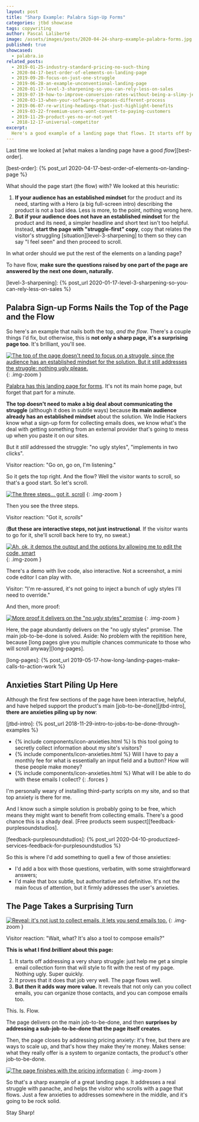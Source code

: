 ```yaml
---
layout: post
title: "Sharp Example: Palabra Sign-Up Forms"
categories: jtbd showcase
tags: copywriting
author: Pascal Laliberté
image: /assets/images/posts/2020-04-24-sharp-example-palabra-forms.jpg
published: true
showcased:
  - palabra.io
related_posts:
  - 2019-01-25-industry-standard-pricing-no-such-thing
  - 2020-04-17-best-order-of-elements-on-landing-page
  - 2019-09-20-focus-on-just-one-struggle
  - 2019-06-28-an-example-unconventional-landing-page
  - 2020-01-17-level-3-sharpening-so-you-can-rely-less-on-sales
  - 2019-07-19-how-to-improve-conversion-rates-without-being-a-slimy-jerk
  - 2020-03-13-when-your-software-proposes-different-process
  - 2019-06-07-re-writing-headings-that-just-highlight-benefits
  - 2019-03-22-freemium-users-wont-convert-to-paying-customers
  - 2019-11-29-product-yes-no-or-not-yet
  - 2018-12-17-universal-competitor
excerpt:
  Here's a good example of a landing page that flows. It starts off by addressing a sharp struggle, and each section builds on the section that precedes it. And then, after having proven to the visitor the product delivers on the promise, it adds way more value. Brilliant page.
---
```


Last time we looked at [what makes a landing page have a good _flow_][best-order].

[best-order]: {% post_url 2020-04-17-best-order-of-elements-on-landing-page %}

What should the page start (the flow) with? We looked at this heuristic:

1. **If your audience has an established mindset** for the product and its need, starting with a Hero (a big full-screen intro) describing the product is not a bad idea. Less is more, to the point, nothing wrong here.
2. **But if your audience does not have an established mindset** for the product and its need, a simpler headline and short text isn't too helpful. Instead, **start the page with "struggle-first" copy**, copy that relates the visitor's struggling [situation][level-3-sharpening] to them so they can say "I feel seen" and then proceed to scroll.

In what order should we put the rest of the elements on a landing page?

To have flow, **make sure the questions raised by one part of the page are answered by the next one down, naturally.**

[level-3-sharpening]: {% post_url 2020-01-17-level-3-sharpening-so-you-can-rely-less-on-sales %}

## Palabra Sign-up Forms Nails the Top of the Page and the Flow

So here's an example that nails both the top, _and the flow_. There's a couple things I'd fix, but otherwise, this is **not only a sharp page, it's a surprising page too**. It's brilliant, you'll see.

[![The top of the page doesn't need to focus on a struggle, since the audience has an established mindset for the solution. But it still addresses the struggle: nothing ugly please.](/assets/images/posts/2020-04-24-sharp-example-palabra-forms-01.jpg)][palabra-forms]
{: .img-zoom }

[palabra-forms]: https://www.palabra.io/forms.html

[Palabra has this landing page for forms][palabra-forms]. It's not its main home page, but forget that part for a minute.

**The top doesn't need to make a big deal about communicating the struggle** (although it does in subtle ways) because **its main audience already has an established mindset** about the solution. We Indie Hackers know what a sign-up form for collecting emails does, we know what's the deal with getting something from an external provider that's going to mess up when you paste it on our sites.

But it _still_ addressed the struggle: "no ugly styles", "implements in two clicks".

Visitor reaction: "Go on, go on, I'm listening."

So it gets the top right. And the flow? Well the visitor wants to scroll, so that's a good start. So let's scroll.

[![The three steps... got it, scroll](/assets/images/posts/2020-04-24-sharp-example-palabra-forms-02.jpg)][palabra-forms]
{: .img-zoom }

Then you see the three steps.

Visitor reaction: "Got it, _scrolls_"

(**But these are interactive steps, not just instructional**. If the visitor wants to go for it, she'll scroll back here to try, no sweat.)

[![Ah, ok, it demos the output and the options by allowing me to edit the code, smart](/assets/images/posts/2020-04-24-sharp-example-palabra-forms-03.jpg)][palabra-forms]
{: .img-zoom }

There's a demo with live code, also interactive. Not a screenshot, a mini code editor I can play with.

Visitor: "I'm re-assured, it's not going to inject a bunch of ugly styles I'll need to override."

And then, more proof:

[![More proof it delivers on the "no ugly styles" promise](/assets/images/posts/2020-04-24-sharp-example-palabra-forms-04.jpg)][palabra-forms]
{: .img-zoom }

Here, the page abundantly delivers on the "no ugly styles" promise. The main job-to-be-done is solved. Aside: No problem with the repitition here, because [long pages give you multiple chances communicate to those who will scroll anyway][long-pages].

[long-pages]: {% post_url 2019-05-17-how-long-landing-pages-make-calls-to-action-work %}

## Anxieties Start Piling Up Here

Although the first few sections of the page have been interactive, helpful, and have helped support the product's main [job-to-be-done][jtbd-intro], **there are anxieties piling up by now**:

[jtbd-intro]: {% post_url 2018-11-29-intro-to-jobs-to-be-done-through-examples %}

* {% include components/icon-anxieties.html %} Is this tool going to secretly collect information about my site's visitors?
* {% include components/icon-anxieties.html %} Will I have to pay a monthly fee for what is essentially an input field and a button? How will these people make money?
* {% include components/icon-anxieties.html %} What will I be able to do with these emails I collect?
{: .forces }

I'm personally weary of installing third-party scripts on my site, and so that top anxiety is there for me.

And I know such a simple solution is probably going to be free, which means they might want to benefit from collecting emails. There's a good chance this is a shady deal. [Free products seem suspect][feedback-purplesoundstudios].

[feedback-purplesoundstudios]: {% post_url 2020-04-10-productized-services-feedback-for-purplesoundstudios %}

So this is where I'd add something to quell a few of those anxieties:

* I'd add a box with those questions, verbatim, with some straightforward answers;
* I'd make that box subtle, but authoritative and definitive. It's not the main focus of attention, but it firmly addresses the user's anxieties.

## The Page Takes a Surprising Turn

[![Reveal: it's not just to collect emails, it lets you send emails too.](/assets/images/posts/2020-04-24-sharp-example-palabra-forms-05.jpg)][palabra-forms]
{: .img-zoom }

Visitor reaction: "Wait, what? It's also a tool to compose emails?"

**This is what I find _brilliant_ about this page:**

1. It starts off addressing a very sharp struggle: just help me get a simple email collection form that will style to fit with the rest of my page. Nothing ugly. Super quickly.
2. It proves that it does that job very well. The page flows well.
3. **But _then_ it adds way more value.** It reveals that not only can you collect emails, you can organize those contacts, and you can compose emails too.

This. Is. Flow.

The page delivers on the main job-to-be-done, and then **surprises by addressing a sub-job-to-be-done that the page itself creates**.

Then, the page closes by addressing pricing anxiety: it's free, but there are ways to scale up, and that's how they make they're money. Makes sense: what they really offer is a system to organize contacts, the product's other job-to-be-done.

[![The page finishes with the pricing information](/assets/images/posts/2020-04-24-sharp-example-palabra-forms-06.jpg)][palabra-forms]
{: .img-zoom }

So that's a sharp example of a great landing page. It addresses a real struggle with panache, and helps the visitor who scrolls with a page that flows. Just a few anxieties to addresses somewhere in the middle, and it's going to be rock solid.

Stay Sharp!

